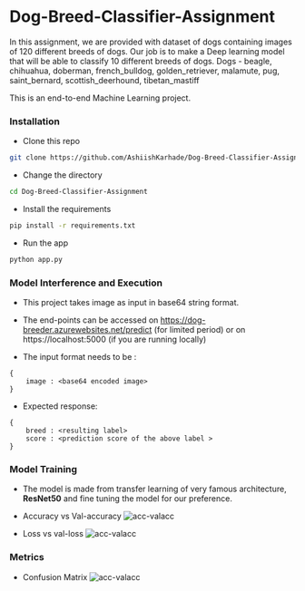 # Dog-Breed-Classifier-Assignment

In this assignment, we are provided with dataset of dogs containing images of 120 different breeds of dogs. 
Our job is to make a Deep learning model that will be able to classify 10 different breeds of dogs. 
Dogs - beagle, chihuahua, doberman, french_bulldog, golden_retriever, malamute, pug, saint_bernard, scottish_deerhound, tibetan_mastiff

This is an end-to-end Machine Learning project. 

### Installation
- Clone this repo
```bash
git clone https://github.com/AshiishKarhade/Dog-Breed-Classifier-Assignment.git
```

- Change the directory
```bash
cd Dog-Breed-Classifier-Assignment
```

- Install the requirements
```bash
pip install -r requirements.txt
```

- Run the app
```bash
python app.py
```

### Model Interference and Execution

- This project takes image as input in base64 string format. 

- The end-points can be accessed on https://dog-breeder.azurewebsites.net/predict (for limited period)
or on https://localhost:5000 (if you are running locally)

- The input format needs to be :
```
{
    image : <base64 encoded image> 
}
```

- Expected response:
```
{
    breed : <resulting label>
    score : <prediction score of the above label > 
}
```

### Model Training

- The model is made from transfer learning of very famous architecture, **ResNet50** and fine tuning the model for our preference. 

- Accuracy vs Val-accuracy
![acc-valacc](https://github.com/AshiishKarhade/Dog-Breed-Classifier-Assignment/blob/main/accuracy.png)

- Loss vs val-loss
![acc-valacc](https://github.com/AshiishKarhade/Dog-Breed-Classifier-Assignment/blob/main/loss.png)

### Metrics

- Confusion Matrix
![acc-valacc](https://github.com/AshiishKarhade/Dog-Breed-Classifier-Assignment/blob/main/confusion_matrix.png)


